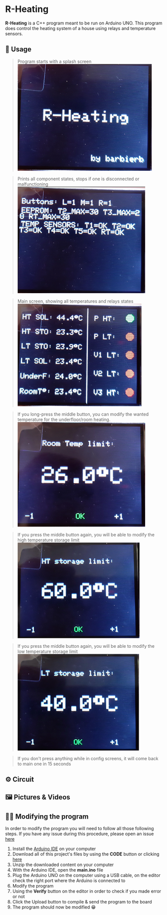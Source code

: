 # R-Heating

**R-Heating** is a C++ program meant to be run on Arduino UNO. This program does control the heating system of a house using relays and temperature sensors.

## 🚊 Usage
 >  Program starts with a splash screen
 ![enter image description here](https://github.com/barbierb/Arduino-RHeating/blob/main/docs/splash.PNG?raw=true)

 
> Prints all component states, stops if one is disconnected or malfunctioning
![Blockquote](https://github.com/barbierb/Arduino-RHeating/blob/main/docs/checks.PNG?raw=true)

> Main screen, showing all temperatures and relays states
![enter image description here](https://github.com/barbierb/Arduino-RHeating/blob/main/docs/main.PNG?raw=true)

> If you long-press the middle button, you can modify the wanted temperature for the underfloor/room heating.
![enter image description here](https://github.com/barbierb/Arduino-RHeating/blob/main/docs/rtlimit.PNG?raw=true)

> If you press the middle button again, you will be able to modify the high temperature storage limit
![enter image description here](https://github.com/barbierb/Arduino-RHeating/blob/main/docs/htlimit.PNG?raw=true)

> If you press the middle button again, you will be able to modify the low temperature storage limit
![enter image description here](https://github.com/barbierb/Arduino-RHeating/blob/main/docs/ltlimit.PNG?raw=true)

> If you don't press anything while in config screens, it will come back to main one in 15 seconds

## ⚙️ Circuit

## 🖼️ Pictures & Videos

## 👨‍💻 Modifying the program
In order to modify the program you will need to follow all those following steps. If you have any issue during this procedure, please open an issue [here](https://github.com/barbierb/Arduino-RHeating/issues/)
 1. Install the [Arduino IDE](https://www.arduino.cc/en/software) on your computer
 2. Download all of this project's files by using the **CODE** button or clicking [here](https://github.com/barbierb/Arduino-RHeating/archive/refs/heads/main.zip)
 3. Unzip the downloaded content on your computer
 4. With the Arduino IDE, open the **main.ino** file
 5. Plug the Arduino UNO on the computer using a USB cable, on the editor check the right port where the Arduino is connected to
 6. Modify the program
 7. Using the **Verify** button on the editor in order to check if you made error or not
 8. Click the Upload button to compile & send the program to the board
 9. The program should now be modified 😁
